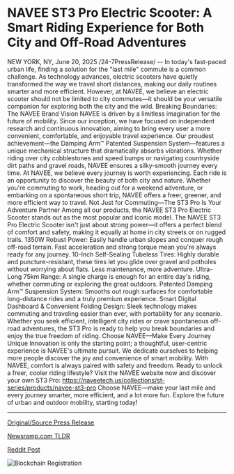 # NAVEE ST3 Pro Electric Scooter: A Smart Riding Experience for Both City and Off-Road Adventures

NEW YORK, NY, June 20, 2025 /24-7PressRelease/ -- In today's fast-paced urban life, finding a solution for the "last mile" commute is a common challenge. As technology advances, electric scooters have quietly transformed the way we travel short distances, making our daily routines smarter and more efficient. However, at NAVEE, we believe an electric scooter should not be limited to city commutes—it should be your versatile companion for exploring both the city and the wild.  Breaking Boundaries: The NAVEE Brand Vision NAVEE is driven by a limitless imagination for the future of mobility. Since our inception, we have focused on independent research and continuous innovation, aiming to bring every user a more convenient, comfortable, and enjoyable travel experience. Our proudest achievement—the Damping Arm™ Patented Suspension System—features a unique mechanical structure that dramatically absorbs vibrations. Whether riding over city cobblestones and speed bumps or navigating countryside dirt paths and gravel roads, NAVEE ensures a silky-smooth journey every time.  At NAVEE, we believe every journey is worth experiencing. Each ride is an opportunity to discover the beauty of both city and nature. Whether you're commuting to work, heading out for a weekend adventure, or embarking on a spontaneous short trip, NAVEE offers a freer, greener, and more efficient way to travel.  Not Just for Commuting—The ST3 Pro Is Your Adventure Partner Among all our products, the NAVEE ST3 Pro Electric Scooter stands out as the most popular and iconic model. The NAVEE ST3 Pro Electric Scooter isn't just about strong power—it offers a perfect blend of comfort and safety, making it equally at home in city streets or on rugged trails.  1350W Robust Power: Easily handle urban slopes and conquer rough off-road terrain. Fast acceleration and strong torque mean you're always ready for any journey. 10-Inch Self-Sealing Tubeless Tires: Highly durable and puncture-resistant, these tires let you glide over gravel and potholes without worrying about flats. Less maintenance, more adventure. Ultra-Long 75km Range: A single charge is enough for an entire day's riding, whether commuting or exploring the great outdoors. Patented Damping Arm™ Suspension System: Smooths out rough surfaces for comfortable long-distance rides and a truly premium experience. Smart Digital Dashboard & Convenient Folding Design: Sleek technology makes commuting and traveling easier than ever, with portability for any scenario.  Whether you seek efficient, intelligent city rides or crave spontaneous off-road adventures, the ST3 Pro is ready to help you break boundaries and enjoy the true freedom of riding.  Choose NAVEE—Make Every Journey Unique Innovation is only the starting point; a thoughtful, user-centric experience is NAVEE's ultimate pursuit. We dedicate ourselves to helping more people discover the joy and convenience of smart mobility. With NAVEE, comfort is always paired with safety and freedom.  Ready to unlock a freer, cooler riding lifestyle? Visit the NAVEE website now and discover your own ST3 Pro: https://naveetech.us/collections/st-series/products/navee-st3-pro  Choose NAVEE—make your last mile and every journey smarter, more efficient, and a lot more fun. Explore the future of urban and outdoor mobility, starting today! 

---

[Original/Source Press Release](https://www.24-7pressrelease.com/press-release/524017/navee-st3-pro-electric-scooter-a-smart-riding-experience-for-both-city-and-off-road-adventures)
                    

[Newsramp.com TLDR](https://newsramp.com/curated-news/navee-st3-pro-revolutionizing-urban-and-outdoor-mobility/dee4d74a052123323a8d8dd0e0061c11) 

 



[Reddit Post](https://www.reddit.com/r/Business_NewsRamp/comments/1lfxx8g/navee_st3_pro_revolutionizing_urban_and_outdoor/) 



![Blockchain Registration](https://cdn.newsramp.app/24-7PressRelease/qrcode/256/20/icon7BSc.webp)
